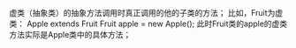 虚类（抽象类）的抽象方法调用时真正调用的他的子类的方法；
比如，Fruit为虚类：
    Apple extends Fruit
    Fruit apple = new Apple();
    此时Fruit类的apple的虚类方法实际是Apple类中的具体方法；
